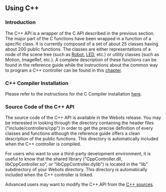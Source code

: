 ## Using C++

### Introduction

The C++ API is a wrapper of the C API described in the previous section.
The major part of the C functions have been wrapped in a function of a specific class.
It is currently composed of a set of about 25 classes having about 200 public functions.
The classes are either representations of a node of the scene tree (such as [Robot](../reference/robot.md), [LED](../reference/led.md), etc.) or utility classes (such as Motion, ImageRef, etc.).
A complete description of these functions can be found in the reference guide while the instructions about the common way to program a C++ controller can be found in this [chapter](programming-fundamentals.md).

### C++ Compiler Installation

Please refer to the instructions for the C Compiler installation [here](using-c.md#c-cpp-compiler-installation).

### Source Code of the C++ API

The source code of the C++ API is available in the Webots release.
You may be interested in looking through the directory containing the header files ("include/controllers/cpp") in order to get the precise definition of every classes and functions although the reference guide offers a clean description of the public functions.
This directory is automatically included when the C++ controller is compiled.

For users who want to use a third-party development environment, it is useful to know that the shared library ("CppController.dll, libCppController.so", or "libCppController.dylib") is located in the "lib" subdirectory of your Webots directory.
This directory is automatically included when the C++ controller is linked.

Advanced users may want to modify the C++ API from the [C++ sources](https://github.com/omichel/webots/tree/released/src/controller/cpp/).
